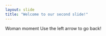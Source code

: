```yaml
---
layout: slide
title: "Welcome to our second slide!"
---
```

Woman moment
Use the left arrow to go back!
